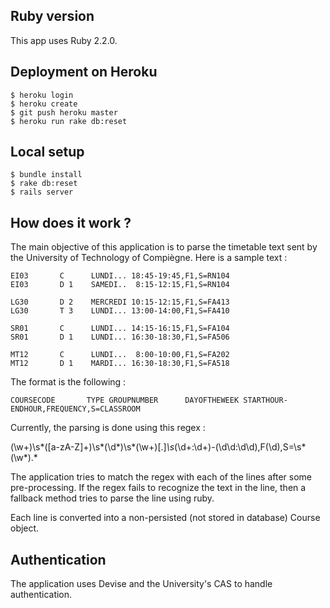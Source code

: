 ## Ruby version
This app uses Ruby 2.2.0.

## Deployment on Heroku
    $ heroku login
    $ heroku create
    $ git push heroku master
    $ heroku run rake db:reset

## Local setup
    $ bundle install
    $ rake db:reset
    $ rails server

## How does it work ?
The main objective of this application is to parse the timetable text sent by the University of Technology of Compiègne.
Here is a sample text :

    EI03       C      LUNDI... 18:45-19:45,F1,S=RN104
    EI03       D 1    SAMEDI..  8:15-12:15,F1,S=RN104

    LG30       D 2    MERCREDI 10:15-12:15,F1,S=FA413
    LG30       T 3    LUNDI... 13:00-14:00,F1,S=FA410

    SR01       C      LUNDI... 14:15-16:15,F1,S=FA104
    SR01       D 1    LUNDI... 16:30-18:30,F1,S=FA506

    MT12       C      LUNDI...  8:00-10:00,F1,S=FA202
    MT12       D 1    MARDI... 16:30-18:30,F1,S=FA518

The format is the following :

    COURSECODE       TYPE GROUPNUMBER      DAYOFTHEWEEK STARTHOUR-ENDHOUR,FREQUENCY,S=CLASSROOM

Currently, the parsing is done using this regex :

   (\w+)\s*([a-zA-Z]+)\s*(\d*)\s*(\w+)[\.]*\s*(\d+:\d+)-(\d\d:\d\d),F(\d),S=\s*(\w*).*
 
The application tries to match the regex with each of the lines after some pre-processing.
If the regex fails to recognize the text in the line, then a fallback method tries to parse the line using ruby.

Each line is converted into a non-persisted (not stored in database) Course object.

## Authentication
The application uses Devise and the University's CAS to handle authentication.
